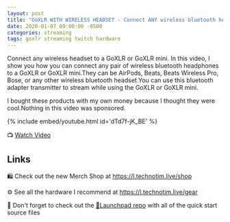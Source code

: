 ```yaml
---
layout: post
title: "GoXLR WITH WIRELESS HEADSET - Connect ANY wireless bluetooth headphones"
date: 2020-01-07 09:00:00 -0500
categories: streaming
tags: goxlr streaming twitch hardware
---
```


Connect any wireless headset to a GoXLR or GoXLR mini. In this video, I show you how you can connect any pair of wireless bluetooth headphones to a GoXLR or GoXLR mini.They can be AirPods, Beats, Beats Wireless Pro, Bose, or any other wireless bluetooth headset.You can use this bluetooth adapter transmitter to stream while using the GoXLR or GoXLR mini.

I bought these products with my own money because I thought they were cool.Nothing in this video was sponsored.

{% include embed/youtube.html id='dTd7f-jK_BE' %}

📺 [Watch Video](https://www.youtube.com/watch?v=dTd7f-jK_BE)

## Links

🛍️ Check out the new Merch Shop at <https://l.technotim.live/shop>

⚙️ See all the hardware I recommend at <https://l.technotim.live/gear>

🚀 Don't forget to check out the [🚀Launchpad repo](https://l.technotim.live/quick-start) with all of the quick start source files